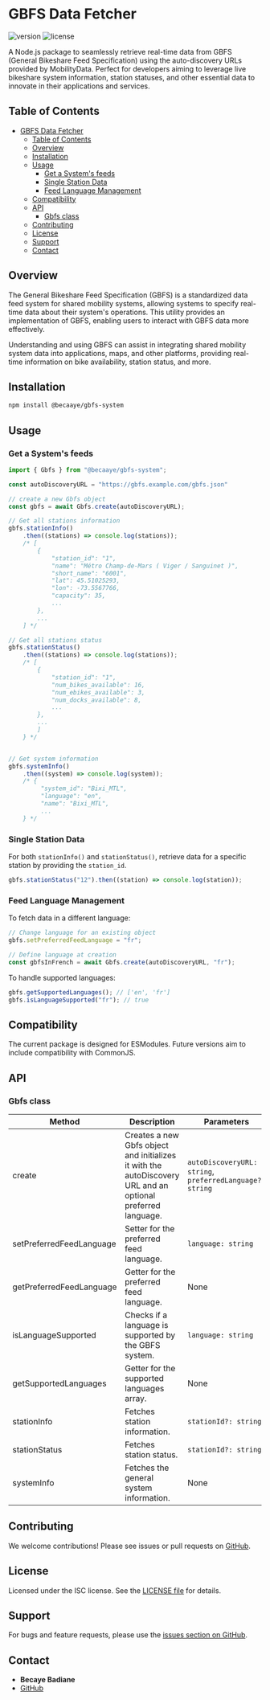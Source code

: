 # GBFS Data Fetcher

![version](https://img.shields.io/badge/version-1.0.0-blue)
![license](https://img.shields.io/badge/license-ISC-green)

A Node.js package to seamlessly retrieve real-time data from GBFS (General Bikeshare Feed Specification) using the auto-discovery URLs provided by MobilityData. Perfect for developers aiming to leverage live bikeshare system information, station statuses, and other essential data to innovate in their applications and services.

## Table of Contents

- [GBFS Data Fetcher](#gbfs-system)
  - [Table of Contents](#table-of-contents)
  - [Overview](#overview)
  - [Installation](#installation)
  - [Usage](#usage)
    - [Get a System's feeds](#get-a-systems-feeds)
    - [Single Station Data](#single-station-data)
    - [Feed Language Management](#feed-language-management)
  - [Compatibility](#compatibility)
  - [API](#api)
    - [Gbfs class](#gbfs-class)
  - [Contributing](#contributing)
  - [License](#license)
  - [Support](#support)
  - [Contact](#contact)

## Overview

The General Bikeshare Feed Specification (GBFS) is a standardized data feed system for shared mobility systems, allowing systems to specify real-time data about their system's operations. This utility provides an implementation of GBFS, enabling users to interact with GBFS data more effectively.

Understanding and using GBFS can assist in integrating shared mobility system data into applications, maps, and other platforms, providing real-time information on bike availability, station status, and more.


## Installation

```bash
npm install @becaaye/gbfs-system
```

## Usage

### Get a System's feeds

```typescript
import { Gbfs } from "@becaaye/gbfs-system";

const autoDiscoveryURL = "https://gbfs.example.com/gbfs.json"

// create a new Gbfs object
const gbfs = await Gbfs.create(autoDiscoveryURL);

// Get all stations information
gbfs.stationInfo()
    .then((stations) => console.log(stations));
    /* [
        {
            "station_id": "1",
            "name": "Métro Champ-de-Mars ( Viger / Sanguinet )",
            "short_name": "6001",
            "lat": 45.51025293,
            "lon": -73.5567766,
            "capacity": 35,
            ...
        },
        ...
    ] */

// Get all stations status
gbfs.stationStatus()
    .then((stations) => console.log(stations));
    /* [
        {
            "station_id": "1",
            "num_bikes_available": 16,
            "num_ebikes_available": 3,
            "num_docks_available": 8,
            ...
        },
        ...
        ]
    } */


// Get system information
gbfs.systemInfo()
    .then((system) => console.log(system));
    /* {
         "system_id": "Bixi_MTL",
         "language": "en",
         "name": "Bixi_MTL",
         ...
    } */
```

### Single Station Data

For both `stationInfo()` and `stationStatus()`, retrieve data for a specific station by providing the `station_id`.

```typescript
gbfs.stationStatus("12").then((station) => console.log(station));
```

### Feed Language Management

To fetch data in a different language:

```typescript
// Change language for an existing object
gbfs.setPreferredFeedLanguage = "fr";

// Define language at creation
const gbfsInFrench = await Gbfs.create(autoDiscoveryURL, "fr");
```

To handle supported languages:

```typescript
gbfs.getSupportedLanguages(); // ['en', 'fr']
gbfs.isLanguageSupported("fr"); // true
```

## Compatibility

The current package is designed for ESModules. Future versions aim to include compatibility with CommonJS.

## API

### Gbfs class

| Method                      | Description                                                                                       | Parameters                                              | Returns                                            |
|-----------------------------|---------------------------------------------------------------------------------------------------|---------------------------------------------------------|-----------------------------------------------------|
| create                      | Creates a new Gbfs object and initializes it with the autoDiscovery URL and an optional preferred language. | `autoDiscoveryURL: string`, `preferredLanguage?: string` | `Gbfs`                                              |
| setPreferredFeedLanguage    | Setter for the preferred feed language.                                                           | `language: string`                                      | `void`                                             |
| getPreferredFeedLanguage    | Getter for the preferred feed language.                                                           | None                                                    | `string`                                           |
| isLanguageSupported         | Checks if a language is supported by the GBFS system.                                             | `language: string`                                      | `boolean`                                          |
| getSupportedLanguages       | Getter for the supported languages array.                                                         | None                                                    | `string[]`                                         |
| stationInfo                 | Fetches station information.                                                                      | `stationId?: string`                                    | `Promise<StationInfo[] \| StationInfo>`            |
| stationStatus               | Fetches station status.                                                                           | `stationId?: string`                                    | `Promise<StationStatus[] \| StationStatus>`        |
| systemInfo                  | Fetches the general system information.                                                           | None                                                    | `Promise<SystemInfo>`                              |


## Contributing

We welcome contributions! Please see issues or pull requests on [GitHub](https://github.com/becaaye/gbfs-system).

## License

Licensed under the ISC license. See the [LICENSE file](https://github.com/becaaye/gbfs-system/blob/main/LICENSE) for details.

## Support

For bugs and feature requests, please use the [issues section on GitHub](https://github.com/becaaye/gbfs-system/issues).

## Contact

- **Becaye Badiane**
- [GitHub](https://github.com/becaaye)
